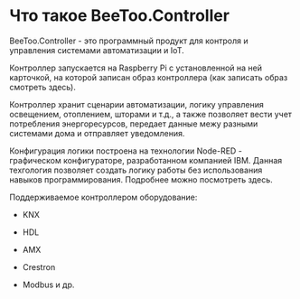 # Что такое BeeToo.Controller

BeeToo.Controller - это программный продукт для контроля и управления системами автоматизации и IoT.

Контроллер запускается на Raspberry Pi с установленной на ней карточкой, на которой записан образ контроллера \(как записать образ смотреть здесь\).

Контроллер хранит сценарии автоматизации, логику управления освещением, отоплением, шторами и т.д., а также позволяет вести учет потребления энергоресурсов, передает данные межу разными системами дома и отправляет уведомления.

Конфигурация логики построена на технологии Node-RED - графическом конфигураторе, разработанном компанией IBM. Данная техгология позволяет создать логику работы без использования навыков программирования. Подробнее можно посмотреть здесь.

Поддерживаемое контроллером оборудование:

* KNX

* HDL

* AMX

* Crestron

* Modbus и др.



